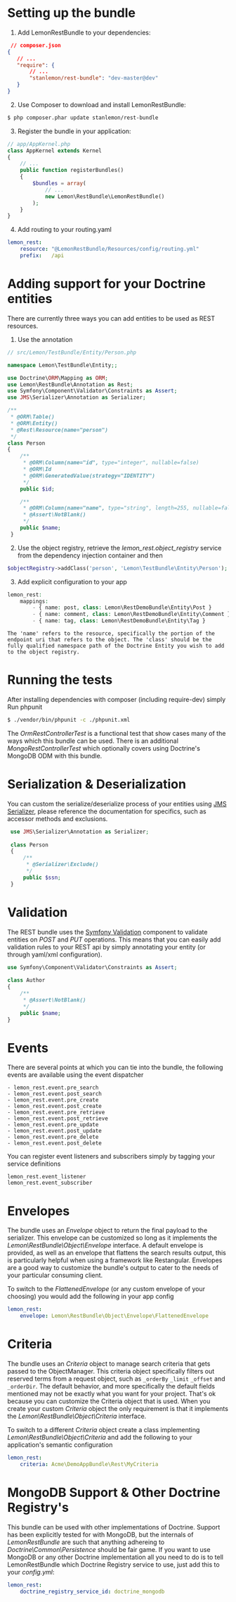 Setting up the bundle
=====================

  1. Add LemonRestBundle to your dependencies:

  ```json
   // composer.json
  {
     // ...
     "require": {
         // ...
         "stanlemon/rest-bundle": "dev-master@dev"
     }
  }
  ```
  2. Use Composer to download and install LemonRestBundle:

  ```bash
  $ php composer.phar update stanlemon/rest-bundle
  ```

  3. Register the bundle in your application:
  
  ```php
  // app/AppKernel.php
  class AppKernel extends Kernel
  {
      // ...
      public function registerBundles()
      {
          $bundles = array(
              // ...
              new Lemon\RestBundle\LemonRestBundle()
          );
      }
  }
  ```
  
  4. Add routing to your routing.yaml
  
  ```yaml 
  lemon_rest:
      resource: "@LemonRestBundle/Resources/config/routing.yml"
      prefix:   /api
  ```

Adding support for your Doctrine entities
=====================

There are currently three ways you can add entities to be used as REST resources.
  
  1. Use the annotation
  
  ```php
  // src/Lemon/TestBundle/Entity/Person.php
  
  namespace Lemon\TestBundle\Entity;;
  
  use Doctrine\ORM\Mapping as ORM;
  use Lemon\RestBundle\Annotation as Rest;
  use Symfony\Component\Validator\Constraints as Assert;
  use JMS\Serializer\Annotation as Serializer;
  
  /**
   * @ORM\Table()
   * @ORM\Entity()
   * @Rest\Resource(name="person")
   */
  class Person
  {
      /**
       * @ORM\Column(name="id", type="integer", nullable=false)
       * @ORM\Id
       * @ORM\GeneratedValue(strategy="IDENTITY")
       */
      public $id;
  
      /**
       * @ORM\Column(name="name", type="string", length=255, nullable=false)
       * @Assert\NotBlank()
       */
      public $name;
   }
   ```
          
  2. Use the object registry, retrieve the _lemon_rest.object_registry_ service from the dependency injection container and then
  
  ```php  
  $objectRegistry->addClass('person', 'Lemon\TestBundle\Entity\Person');
  ```
  
  3. Add explicit configuration to your app
  
  ```php   
  lemon_rest:
      mappings:
          - { name: post, class: Lemon\RestDemoBundle\Entity\Post }
          - { name: comment, class: Lemon\RestDemoBundle\Entity\Comment }
          - { name: tag, class: Lemon\RestDemoBundle\Entity\Tag }
  ```

    The 'name' refers to the resource, specifically the portion of the endpoint uri that refers to the object. The 'class' should be the fully qualified namespace path of the Doctrine Entity you wish to add to the object registry.

Running the tests
=====================
After installing dependencies with composer (including require-dev) simply Run phpunit

```bash
$ ./vendor/bin/phpunit -c ./phpunit.xml
```

The _OrmRestControllerTest_ is a functional test that show cases many of the ways which this bundle can be used. There is an additional _MongoRestControllerTest_ which optionally covers using Doctrine's MongoDB ODM with this bundle.
        
Serialization & Deserialization
=====================

You can custom the serialize/deserialize process of your entities using [JMS Serializer](http://jmsyst.com/libs/serializer), please reference the documentation for specifics, such as accessor methods and exclusions.

```php
 use JMS\Serializer\Annotation as Serializer;
 
 class Person
 {
     /**
      * @Serializer\Exclude()
      */
     public $ssn;
 }
 ```

Validation
=====================

The REST bundle uses the [Symfony Validation](http://symfony.com/doc/current/book/validation.html) component to validate entities on _POST_ and _PUT_ operations.  This means that you can easily add validation rules to your REST api by simply annotating your entity (or through yaml/xml configuration).

```php
use Symfony\Component\Validator\Constraints as Assert;
 
class Author
{
    /**
     * @Assert\NotBlank()
     */
    public $name;
}
```

Events
=====================

There are several points at which you can tie into the bundle, the following events are available using the event dispatcher

    - lemon_rest.event.pre_search
    - lemon_rest.event.post_search
    - lemon_rest.event.pre_create
    - lemon_rest.event.post_create
    - lemon_rest.event.pre_retrieve
    - lemon_rest.event.post_retrieve
    - lemon_rest.event.pre_update
    - lemon_rest.event.post_update
    - lemon_rest.event.pre_delete
    - lemon_rest.event.post_delete

You can register event listeners and subscribers simply by tagging your service definitions

    lemon_rest.event_listener
    lemon_rest.event_subscriber

Envelopes
=====================

The bundle uses an _Envelope_ object to return the final payload to the serializer. This envelope can be customized so long as it implements the _Lemon\RestBundle\Object\Envelope_ interface.  A default envelope is provided, as well as an envelope that flattens the search results output, this is particularly helpful when using a framework like Restangular. Envelopes are a good way to customize the bundle's output to cater to the needs of your particular consuming client.

To switch to the _FlattenedEnvelope_ (or any custom envelope of your choosing) you would add the following in your app config

```yaml
lemon_rest:
    envelope: Lemon\RestBundle\Object\Envelope\FlattenedEnvelope
```

Criteria
=====================

The bundle uses an _Criteria_ object to manage search criteria that gets passed to the ObjectManager. This criteria object specifically filters out reserved terms from a request object, such as `_orderBy` `_limit` `_offset` and `_orderDir`.  The default behavior, and more specifically the default fields mentioned may not be exactly what you want for your project. That's ok because you can customize the Criteria object that is used. When you create your custom _Criteria_ object the only requirement is that it implements the _Lemon\RestBundle\Object\Criteria_ interface. 

To switch to a different _Criteria_ object create a class implementing _Lemon\RestBundle\Object\Criteria_ and add the following to your application's semantic configuration

```yaml
lemon_rest:
    criteria: Acme\DemoAppBundle\Rest\MyCriteria
```

MongoDB Support & Other Doctrine Registry's
============================================

This bundle can be used with other implementations of Doctrine.  Support has been explicitly tested for with MongoDB, but the internals of _LemonRestBundle_ are such that anything adhereing to _Doctrine\Common\Persistence_ should be fair game.  If you want to use MongoDB or any other Doctrine implementation all you need to do is to tell LemonRestBundle which Doctrine Registry service to use, just add this to your _config.yml_:

```yaml
lemon_rest:
    doctrine_registry_service_id: doctrine_mongodb
```
